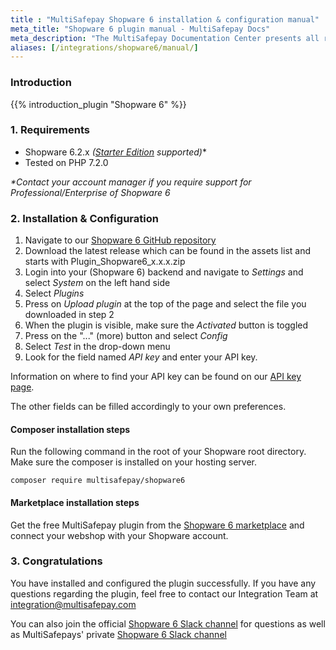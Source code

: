 ```yaml
---
title : "MultiSafepay Shopware 6 installation & configuration manual"
meta_title: "Shopware 6 plugin manual - MultiSafepay Docs"
meta_description: "The MultiSafepay Documentation Center presents all relevant information about our Plugins and API. You can also find support pages for payment methods, tools and general questions as well as the contact details of our Support and Integration Teams."
aliases: [/integrations/shopware6/manual/]
---
```


### Introduction

{{% introduction_plugin "Shopware 6" %}}

### 1. Requirements
- Shopware 6.2.x _([Starter Edition](https://www.shopware.com/en/pricing) supported)_*
- Tested on PHP 7.2.0

_*Contact your account manager if you require support for Professional/Enterprise of Shopware 6_

### 2. Installation & Configuration
1. Navigate to our [Shopware 6 GitHub repository](https://github.com/MultiSafepay/shopware6/releases)
2. Download the latest release which can be found in the assets list and starts with Plugin_Shopware6_x.x.x.zip
3. Login into your (Shopware 6) backend and navigate to _Settings_ and select _System_ on the left hand side
4. Select _Plugins_
5. Press on _Upload plugin_ at the top of the page and select the file you downloaded in step 2
6. When the plugin is visible, make sure the _Activated_ button is toggled
7. Press on the "..." (more) button and select _Config_
8. Select _Test_ in the drop-down menu
9. Look for the field named _API key_ and enter your API key.

Information on where to find your API key can be found on our [API key page](https://docs.multisafepay.com/tools/multisafepay-control/get-your-api-key).

The other fields can be filled accordingly to your own preferences.

#### Composer installation steps

Run the following command in the root of your Shopware root directory. Make sure the composer is installed on your hosting server.

```
composer require multisafepay/shopware6

```
#### Marketplace installation steps

Get the free MultiSafepay plugin from the [Shopware 6 marketplace](https://store.shopware.com/en/mltis59465832976f/multisafepay-online-payments-for-shopware-ideal-cards-klarna-alipay-etc..html) and connect your webshop with your Shopware account.

### 3. Congratulations
You have installed and configured the plugin successfully. If you have any questions regarding the plugin, feel free to contact our Integration Team at <integration@multisafepay.com>

You can also join the official [Shopware 6 Slack channel](https://join.slack.com/t/shopwarenederland/shared_invite/zt-61exftia-TFYlw5LzmIBnz7Epq07goQ) for questions as well as MultiSafepays' private [Shopware 6 Slack channel](https://shopwarenederland.slack.com/archives/G0146NKFJTT)
